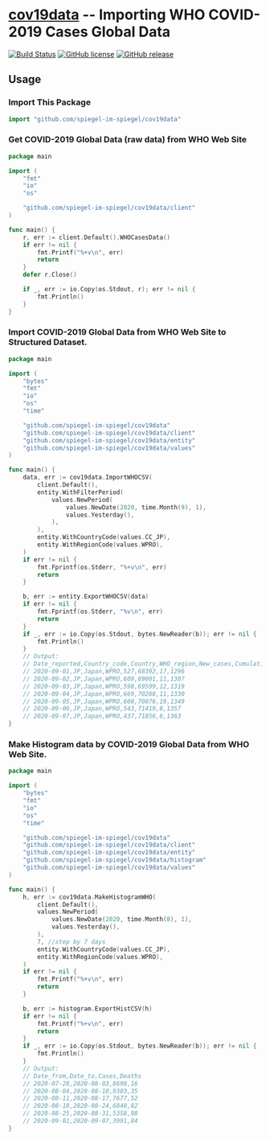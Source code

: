 # [cov19data] -- Importing WHO COVID-2019 Cases Global Data

[![Build Status](https://travis-ci.org/spiegel-im-spiegel/cov19data.svg?branch=master)](https://travis-ci.org/spiegel-im-spiegel/cov19data)
[![GitHub license](https://img.shields.io/badge/license-Apache%202-blue.svg)](https://raw.githubusercontent.com/spiegel-im-spiegel/cov19data/master/LICENSE)
[![GitHub release](http://img.shields.io/github/release/spiegel-im-spiegel/cov19data.svg)](https://github.com/spiegel-im-spiegel/cov19data/releases/latest)

## Usage

### Import This Package

```go
import "github.com/spiegel-im-spiegel/cov19data"
```

### Get COVID-2019 Global Data (raw data) from WHO Web Site

```go
package main

import (
    "fmt"
    "io"
    "os"

    "github.com/spiegel-im-spiegel/cov19data/client"
)

func main() {
    r, err := client.Default().WHOCasesData()
    if err != nil {
        fmt.Printf("%+v\n", err)
        return
    }
    defer r.Close()

    if _, err := io.Copy(os.Stdout, r); err != nil {
        fmt.Println()
    }
}
```

### Import COVID-2019 Global Data from WHO Web Site to Structured Dataset.

```go
package main

import (
    "bytes"
    "fmt"
    "io"
    "os"
    "time"

    "github.com/spiegel-im-spiegel/cov19data"
    "github.com/spiegel-im-spiegel/cov19data/client"
    "github.com/spiegel-im-spiegel/cov19data/entity"
    "github.com/spiegel-im-spiegel/cov19data/values"
)

func main() {
    data, err := cov19data.ImportWHOCSV(
        client.Default(),
        entity.WithFilterPeriod(
            values.NewPeriod(
                values.NewDate(2020, time.Month(9), 1),
                values.Yesterday(),
            ),
        ),
        entity.WithCountryCode(values.CC_JP),
        entity.WithRegionCode(values.WPRO),
    )
    if err != nil {
        fmt.Fprintf(os.Stderr, "%+v\n", err)
        return
    }

    b, err := entity.ExportWHOCSV(data)
    if err != nil {
        fmt.Fprintf(os.Stderr, "%v\n", err)
        return
    }
    if _, err := io.Copy(os.Stdout, bytes.NewReader(b)); err != nil {
        fmt.Println()
    }
    // Output:
    // Date_reported,Country_code,Country,WHO_region,New_cases,Cumulative_cases,New_deaths,Cumulative_deaths
    // 2020-09-01,JP,Japan,WPRO,527,68392,17,1296
    // 2020-09-02,JP,Japan,WPRO,609,69001,11,1307
    // 2020-09-03,JP,Japan,WPRO,598,69599,12,1319
    // 2020-09-04,JP,Japan,WPRO,669,70268,11,1330
    // 2020-09-05,JP,Japan,WPRO,608,70876,19,1349
    // 2020-09-06,JP,Japan,WPRO,543,71419,8,1357
    // 2020-09-07,JP,Japan,WPRO,437,71856,6,1363
}
```

### Make Histogram data by COVID-2019 Global Data from WHO Web Site.

```go
package main

import (
    "bytes"
    "fmt"
    "io"
    "os"
    "time"

    "github.com/spiegel-im-spiegel/cov19data"
    "github.com/spiegel-im-spiegel/cov19data/client"
    "github.com/spiegel-im-spiegel/cov19data/entity"
    "github.com/spiegel-im-spiegel/cov19data/histogram"
    "github.com/spiegel-im-spiegel/cov19data/values"
)

func main() {
    h, err := cov19data.MakeHistogramWHO(
        client.Default(),
        values.NewPeriod(
            values.NewDate(2020, time.Month(8), 1),
            values.Yesterday(),
        ),
        7, //step by 7 days
        entity.WithCountryCode(values.CC_JP),
        entity.WithRegionCode(values.WPRO),
    )
    if err != nil {
        fmt.Printf("%+v\n", err)
        return
    }

    b, err := histogram.ExportHistCSV(h)
    if err != nil {
        fmt.Printf("%+v\n", err)
        return
    }
    if _, err := io.Copy(os.Stdout, bytes.NewReader(b)); err != nil {
        fmt.Println()
    }
    // Output:
    // Date_from,Date_to,Cases,Deaths
    // 2020-07-28,2020-08-03,8698,16
    // 2020-08-04,2020-08-10,9303,35
    // 2020-08-11,2020-08-17,7677,52
    // 2020-08-18,2020-08-24,6840,82
    // 2020-08-25,2020-08-31,5358,98
    // 2020-09-01,2020-09-07,3991,84
}
```

[cov19data]: https://github.com/spiegel-im-spiegel/cov19data

